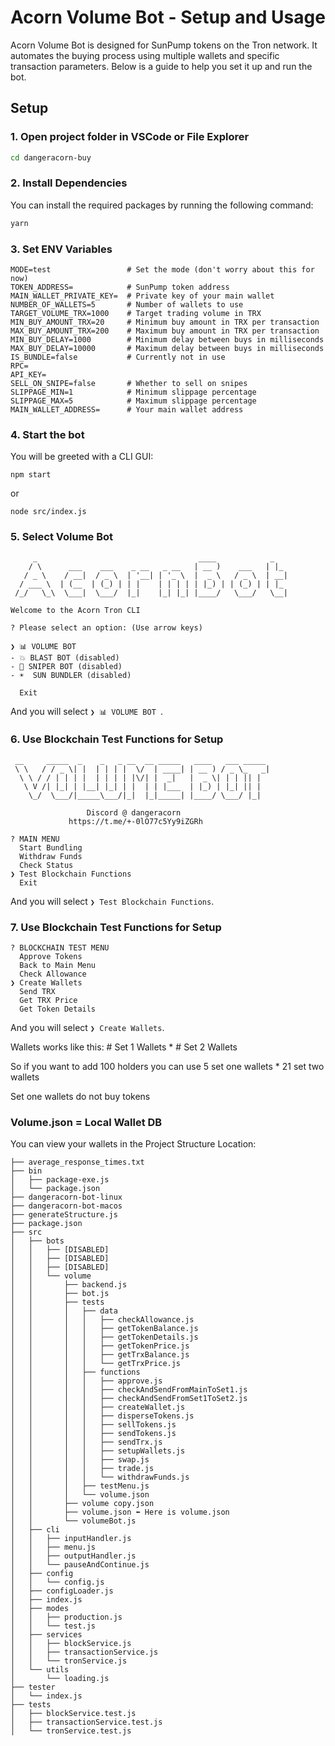 # Acorn Volume Bot - Setup and Usage

Acorn Volume Bot is designed for SunPump tokens on the Tron network. It automates the buying process using multiple wallets and specific transaction parameters. Below is a guide to help you set it up and run the bot.

## Setup

### 1. Open project folder in VSCode or File Explorer

```bash
cd dangeracorn-buy
```

### 2. Install Dependencies
You can install the required packages by running the following command:
```bash
yarn
```

### 3. Set ENV Variables

```
MODE=test                 # Set the mode (don't worry about this for now)
TOKEN_ADDRESS=            # SunPump token address
MAIN_WALLET_PRIVATE_KEY=  # Private key of your main wallet
NUMBER_OF_WALLETS=5       # Number of wallets to use
TARGET_VOLUME_TRX=1000    # Target trading volume in TRX
MIN_BUY_AMOUNT_TRX=20     # Minimum buy amount in TRX per transaction
MAX_BUY_AMOUNT_TRX=200    # Maximum buy amount in TRX per transaction
MIN_BUY_DELAY=1000        # Minimum delay between buys in milliseconds
MAX_BUY_DELAY=10000       # Maximum delay between buys in milliseconds
IS_BUNDLE=false           # Currently not in use
RPC= 
API_KEY= 
SELL_ON_SNIPE=false       # Whether to sell on snipes
SLIPPAGE_MIN=1            # Minimum slippage percentage
SLIPPAGE_MAX=5            # Maximum slippage percentage
MAIN_WALLET_ADDRESS=      # Your main wallet address
```

### 4. Start the bot 
You will be greeted with a CLI GUI:
```
npm start
```
or
```
node src/index.js
```
### 5. Select Volume Bot  
```
     _                                    ____            _   
    / \      ___    ___    _ __   _ __   | __ )    ___   | |_ 
   / _ \    / __|  / _ \  | '__| | '_ \  |  _ \   / _ \  | __|
  / ___ \  | (__  | (_) | | |    | | | | | |_) | | (_) | | |_ 
 /_/   \_\  \___|  \___/  |_|    |_| |_| |____/   \___/   \__|

Welcome to the Acorn Tron CLI

? Please select an option: (Use arrow keys)

❯ 📊 VOLUME BOT 
- 💥 BLAST BOT (disabled)
- 🎯 SNIPER BOT (disabled)
- ☀️  SUN BUNDLER (disabled)

  Exit
```
And you will select ``❯ 📊 VOLUME BOT ``.

### 6. Use Blockchain Test Functions for Setup  
```
 __     _____  _    _   _ __  __ _____   ____   ___ _____
 \ \   / / _ \| |  | | | |  \/  | ____| | __ ) / _ \_   _|
  \ \ / / | | | |  | | | | |\/| |  _|   |  _ \| | | || |
   \ V /| |_| | |__| |_| | |  | | |___  | |_) | |_| || |
    \_/  \___/|_____\___/|_|  |_|_____| |____/ \___/ |_|

                 Discord @ dangeracorn
             https://t.me/+-0lO77c5Yy9iZGRh

? MAIN MENU
  Start Bundling
  Withdraw Funds
  Check Status
❯ Test Blockchain Functions
  Exit
```
And you will select ``❯ Test Blockchain Functions``.


### 7. Use Blockchain Test Functions for Setup  

```
? BLOCKCHAIN TEST MENU
  Approve Tokens
  Back to Main Menu
  Check Allowance
❯ Create Wallets
  Send TRX
  Get TRX Price
  Get Token Details
```

And you will select ``❯ Create Wallets``.

Wallets works like this:  # Set 1 Wallets * # Set 2 Wallets

So if you want to add 100 holders you can use 5 set one wallets * 21 set two wallets

Set one wallets do not buy tokens

### Volume.json = Local Wallet DB
You can view your wallets in the Project Structure Location:
```
├── average_response_times.txt
├── bin
│   ├── package-exe.js
│   └── package.json
├── dangeracorn-bot-linux
├── dangeracorn-bot-macos
├── generateStructure.js
├── package.json
├── src
│   ├── bots
│   │   ├── [DISABLED]
│   │   ├── [DISABLED]
│   │   ├── [DISABLED]
│   │   └── volume
│   │       ├── backend.js
│   │       ├── bot.js
│   │       ├── tests
│   │       │   ├── data
│   │       │   │   ├── checkAllowance.js
│   │       │   │   ├── getTokenBalance.js
│   │       │   │   ├── getTokenDetails.js
│   │       │   │   ├── getTokenPrice.js
│   │       │   │   ├── getTrxBalance.js
│   │       │   │   └── getTrxPrice.js
│   │       │   ├── functions
│   │       │   │   ├── approve.js
│   │       │   │   ├── checkAndSendFromMainToSet1.js
│   │       │   │   ├── checkAndSendFromSet1ToSet2.js
│   │       │   │   ├── createWallet.js
│   │       │   │   ├── disperseTokens.js
│   │       │   │   ├── sellTokens.js
│   │       │   │   ├── sendTokens.js
│   │       │   │   ├── sendTrx.js
│   │       │   │   ├── setupWallets.js
│   │       │   │   ├── swap.js
│   │       │   │   ├── trade.js
│   │       │   │   └── withdrawFunds.js
│   │       │   ├── testMenu.js
│   │       │   └── volume.json
│   │       ├── volume copy.json
│   │       ├── volume.json ⬅️ Here is volume.json
│   │       └── volumeBot.js
│   ├── cli
│   │   ├── inputHandler.js
│   │   ├── menu.js
│   │   ├── outputHandler.js
│   │   └── pauseAndContinue.js
│   ├── config
│   │   └── config.js
│   ├── configLoader.js
│   ├── index.js
│   ├── modes
│   │   ├── production.js
│   │   └── test.js
│   ├── services
│   │   ├── blockService.js
│   │   ├── transactionService.js
│   │   └── tronService.js
│   └── utils
│       └── loading.js
├── tester
│   └── index.js
├── tests
│   ├── blockService.test.js
│   ├── transactionService.test.js
│   └── tronService.test.js
```


